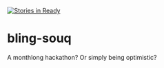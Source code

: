 [![Stories in Ready](https://badge.waffle.io/baishali-ghosh/bling-souq.png?label=ready&title=Ready)](https://waffle.io/baishali-ghosh/bling-souq)
# bling-souq
A monthlong hackathon? Or simply being optimistic? 
